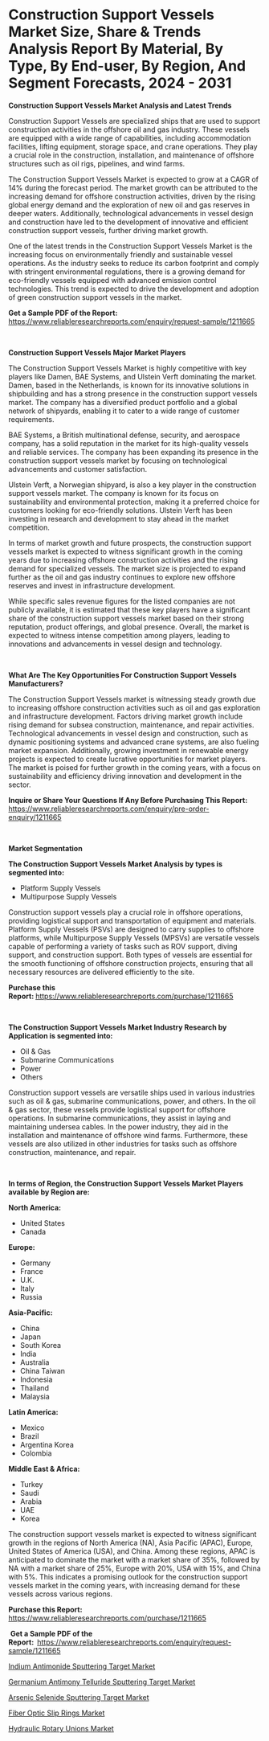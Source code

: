 <p><h1>Construction Support Vessels Market Size, Share & Trends Analysis Report By Material, By Type, By End-user, By Region, And Segment Forecasts, 2024 - 2031</h1></p><p><strong>Construction Support Vessels Market Analysis and Latest Trends</strong></p>
<p><p>Construction Support Vessels are specialized ships that are used to support construction activities in the offshore oil and gas industry. These vessels are equipped with a wide range of capabilities, including accommodation facilities, lifting equipment, storage space, and crane operations. They play a crucial role in the construction, installation, and maintenance of offshore structures such as oil rigs, pipelines, and wind farms.</p><p>The Construction Support Vessels Market is expected to grow at a CAGR of 14% during the forecast period. The market growth can be attributed to the increasing demand for offshore construction activities, driven by the rising global energy demand and the exploration of new oil and gas reserves in deeper waters. Additionally, technological advancements in vessel design and construction have led to the development of innovative and efficient construction support vessels, further driving market growth.</p><p>One of the latest trends in the Construction Support Vessels Market is the increasing focus on environmentally friendly and sustainable vessel operations. As the industry seeks to reduce its carbon footprint and comply with stringent environmental regulations, there is a growing demand for eco-friendly vessels equipped with advanced emission control technologies. This trend is expected to drive the development and adoption of green construction support vessels in the market.</p></p>
<p><strong>Get a Sample PDF of the Report:&nbsp;</strong> <a href="https://www.reliableresearchreports.com/enquiry/request-sample/1211665">https://www.reliableresearchreports.com/enquiry/request-sample/1211665</a></p>
<p>&nbsp;</p>
<p><strong>Construction Support Vessels Major Market Players</strong></p>
<p><p>The Construction Support Vessels Market is highly competitive with key players like Damen, BAE Systems, and Ulstein Verft dominating the market. Damen, based in the Netherlands, is known for its innovative solutions in shipbuilding and has a strong presence in the construction support vessels market. The company has a diversified product portfolio and a global network of shipyards, enabling it to cater to a wide range of customer requirements.</p><p>BAE Systems, a British multinational defense, security, and aerospace company, has a solid reputation in the market for its high-quality vessels and reliable services. The company has been expanding its presence in the construction support vessels market by focusing on technological advancements and customer satisfaction.</p><p>Ulstein Verft, a Norwegian shipyard, is also a key player in the construction support vessels market. The company is known for its focus on sustainability and environmental protection, making it a preferred choice for customers looking for eco-friendly solutions. Ulstein Verft has been investing in research and development to stay ahead in the market competition.</p><p>In terms of market growth and future prospects, the construction support vessels market is expected to witness significant growth in the coming years due to increasing offshore construction activities and the rising demand for specialized vessels. The market size is projected to expand further as the oil and gas industry continues to explore new offshore reserves and invest in infrastructure development.</p><p>While specific sales revenue figures for the listed companies are not publicly available, it is estimated that these key players have a significant share of the construction support vessels market based on their strong reputation, product offerings, and global presence. Overall, the market is expected to witness intense competition among players, leading to innovations and advancements in vessel design and technology.</p></p>
<p>&nbsp;</p>
<p><strong>What Are The Key Opportunities For Construction Support Vessels Manufacturers?</strong></p>
<p><p>The Construction Support Vessels market is witnessing steady growth due to increasing offshore construction activities such as oil and gas exploration and infrastructure development. Factors driving market growth include rising demand for subsea construction, maintenance, and repair activities. Technological advancements in vessel design and construction, such as dynamic positioning systems and advanced crane systems, are also fueling market expansion. Additionally, growing investment in renewable energy projects is expected to create lucrative opportunities for market players. The market is poised for further growth in the coming years, with a focus on sustainability and efficiency driving innovation and development in the sector.</p></p>
<p><strong>Inquire or Share Your Questions If Any Before Purchasing This Report:</strong> <a href="https://www.reliableresearchreports.com/enquiry/pre-order-enquiry/1211665">https://www.reliableresearchreports.com/enquiry/pre-order-enquiry/1211665</a></p>
<p>&nbsp;</p>
<p><strong>Market Segmentation</strong></p>
<p><strong>The Construction Support Vessels Market Analysis by types is segmented into:</strong></p>
<p><ul><li>Platform Supply Vessels</li><li>Multipurpose Supply Vessels</li></ul></p>
<p><p>Construction support vessels play a crucial role in offshore operations, providing logistical support and transportation of equipment and materials. Platform Supply Vessels (PSVs) are designed to carry supplies to offshore platforms, while Multipurpose Supply Vessels (MPSVs) are versatile vessels capable of performing a variety of tasks such as ROV support, diving support, and construction support. Both types of vessels are essential for the smooth functioning of offshore construction projects, ensuring that all necessary resources are delivered efficiently to the site.</p></p>
<p><strong>Purchase this Report:&nbsp;</strong><a href="https://www.reliableresearchreports.com/purchase/1211665">https://www.reliableresearchreports.com/purchase/1211665</a></p>
<p>&nbsp;</p>
<p><strong>The Construction Support Vessels Market Industry Research by Application is segmented into:</strong></p>
<p><ul><li>Oil & Gas</li><li>Submarine Communications</li><li>Power</li><li>Others</li></ul></p>
<p><p>Construction support vessels are versatile ships used in various industries such as oil & gas, submarine communications, power, and others. In the oil & gas sector, these vessels provide logistical support for offshore operations. In submarine communications, they assist in laying and maintaining undersea cables. In the power industry, they aid in the installation and maintenance of offshore wind farms. Furthermore, these vessels are also utilized in other industries for tasks such as offshore construction, maintenance, and repair.</p></p>
<p>&nbsp;</p>
<p><strong>In terms of Region, the Construction Support Vessels Market Players available by Region are:</strong></p>
<p>
    <p> <strong> North America: </strong>
        <ul>
            <li>United States</li>
            <li>Canada</li>
        </ul>
        </p> 
    <p> <strong> Europe: </strong>
        <ul>
            <li>Germany</li>
            <li>France</li>
            <li>U.K.</li>
            <li>Italy</li>
            <li>Russia</li>
        </ul>
        </p> 
    <p> <strong> Asia-Pacific: </strong>
        <ul>
            <li>China</li>
            <li>Japan</li>
            <li>South Korea</li>
            <li>India</li>
            <li>Australia</li>
            <li>China Taiwan</li>
            <li>Indonesia</li>
            <li>Thailand</li>
            <li>Malaysia</li>
        </ul>
        </p> 
    <p> <strong> Latin America: </strong>
        <ul>
            <li>Mexico</li>
            <li>Brazil</li>
            <li>Argentina Korea</li>
            <li>Colombia</li>
        </ul>
        </p> 
    <p> <strong> Middle East & Africa: </strong>
        <ul>
            <li>Turkey</li>
            <li>Saudi</li>
            <li>Arabia</li>
            <li>UAE</li>
            <li>Korea</li>
        </ul>
    </p>
    </p>
<p><p>The construction support vessels market is expected to witness significant growth in the regions of North America (NA), Asia Pacific (APAC), Europe, United States of America (USA), and China. Among these regions, APAC is anticipated to dominate the market with a market share of 35%, followed by NA with a market share of 25%, Europe with 20%, USA with 15%, and China with 5%. This indicates a promising outlook for the construction support vessels market in the coming years, with increasing demand for these vessels across various regions.</p></p>
<p><strong>Purchase this Report: </strong><a href="https://www.reliableresearchreports.com/purchase/1211665">https://www.reliableresearchreports.com/purchase/1211665</a></p>
<p>&nbsp;<strong>Get a Sample PDF of the Report:&nbsp;&nbsp;</strong><a href="https://www.reliableresearchreports.com/enquiry/request-sample/1211665">https://www.reliableresearchreports.com/enquiry/request-sample/1211665</a></p>
<p><strong></strong></p>
<p><p><a href="https://medium.com/@scotpurdy654/indium-antimonide-sputtering-target-market-research-report-its-history-and-forecast-2024-to-2031-abd2ed9d94d7">Indium Antimonide Sputtering Target Market</a></p><p><a href="https://medium.com/@scotpurdy654/decoding-germanium-antimony-telluride-sputtering-target-market-metrics-market-share-trends-and-c58619b00450">Germanium Antimony Telluride Sputtering Target Market</a></p><p><a href="https://medium.com/@scotpurdy654/arsenic-selenide-sputtering-target-nbsp-market-focuses-on-market-share-size-and-projected-forecast-db3a0ffefd95">Arsenic Selenide Sputtering Target Market</a></p><p><a href="https://github.com/markusgodoy/Market-Research-Report-List-2/blob/main/fiber-optic-slip-rings-market.md">Fiber Optic Slip Rings Market</a></p><p><a href="https://github.com/luckyshygirl/Market-Research-Report-List-3/blob/main/hydraulic-rotary-unions-market.md">Hydraulic Rotary Unions Market</a></p></p>